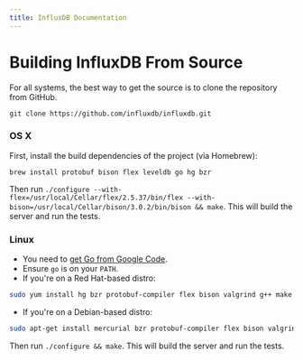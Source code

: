 ```yaml
---
title: InfluxDB Documentation
---
```


# Building InfluxDB From Source

For all systems, the best way to get the source is to clone the repository from GitHub.

``` shell
git clone https://github.com/influxdb/influxdb.git
```

### OS X

First, install the build dependencies of the project (via Homebrew):

``` shell
brew install protobuf bison flex leveldb go hg bzr
```

Then run `./configure --with-flex=/usr/local/Cellar/flex/2.5.37/bin/flex --with-bison=/usr/local/Cellar/bison/3.0.2/bin/bison && make`. This will build the server and run the tests.

### Linux

- You need to [get Go from Google Code](http://code.google.com/p/go/downloads/list).
- Ensure `go` is on your `PATH`.
- If you're on a Red Hat-based distro:

``` bash
sudo yum install hg bzr protobuf-compiler flex bison valgrind g++ make
```

- If you're on a Debian-based distro:

``` bash
sudo apt-get install mercurial bzr protobuf-compiler flex bison valgrind g++ make
```

Then run `./configure && make`. This will build the server and run the tests.
